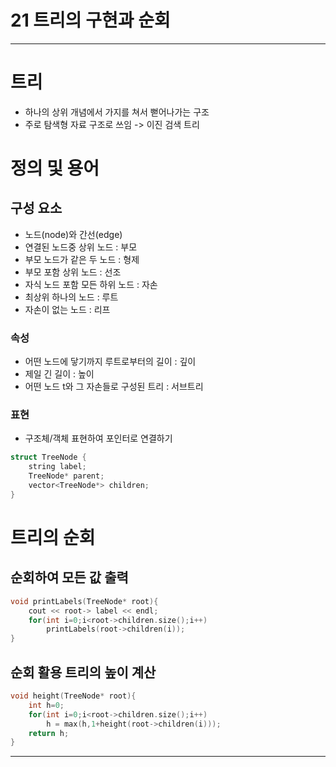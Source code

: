 # 21 트리의 구현과 순회

---

# 트리
- 하나의 상위 개념에서 가지를 쳐서 뻗어나가는 구조
- 주로 탐색형 자료 구조로 쓰임 -> 이진 검색 트리
# 정의 및 용어
## 구성 요소
- 노드(node)와 간선(edge) 
- 연결된 노드중 상위 노드 : 부모
- 부모 노드가 같은 두 노드 : 형제
- 부모 포함 상위 노드 : 선조
- 자식 노드 포함 모든 하위 노드 : 자손
- 최상위 하나의 노드 : 루트
- 자손이 없는 노드 : 리프
### 속성
- 어떤 노드에 닿기까지 루트로부터의 길이 : 깊이
- 제일 긴 길이 : 높이
- 어떤 노드 t와 그 자손들로 구성된 트리 : 서브트리
### 표현
- 구조체/객체 표현하여 포인터로 연결하기
```c
struct TreeNode {
    string label;
    TreeNode* parent;
    vector<TreeNode*> children;
}
```
# 트리의 순회
## 순회하여 모든 값 출력
```c
void printLabels(TreeNode* root){
    cout << root-> label << endl;
    for(int i=0;i<root->children.size();i++)
        printLabels(root->children(i));
}
```
## 순회 활용 트리의 높이 계산
```c
void height(TreeNode* root){
    int h=0;
    for(int i=0;i<root->children.size();i++)
        h = max(h,1+height(root->children(i)));
    return h;
}
```
---
